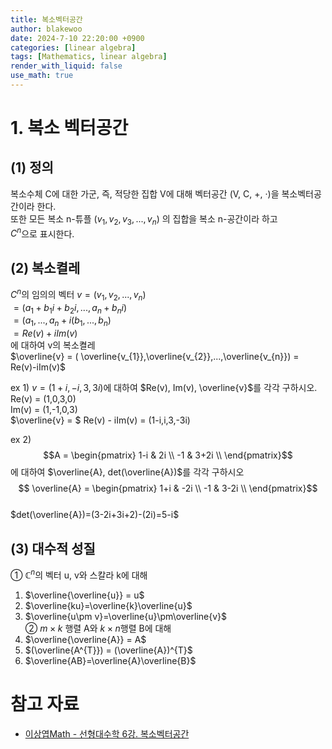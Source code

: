 ```yaml
---
title: 복소벡터공간
author: blakewoo
date: 2024-7-10 22:20:00 +0900
categories: [linear algebra]
tags: [Mathematics, linear algebra] 
render_with_liquid: false
use_math: true
---
```


# 1. 복소 벡터공간
## (1) 정의
복소수체 C에 대한 가군, 즉, 적당한 집합 V에 대해 벡터공간 (V, C, +, ·)을 복소벡터공간이라 한다.   
또한 모든 복소 n-튜플 $(v_{1},v_{2},v_{3},...,v_{n})$ 의 집합을 복소 n-공간이라 하고   
$C^{n}$으로 표시한다.

## (2) 복소켤레
$C^{n}$의 임의의 벡터
$v = (v_{1},v_{2},...,v_{n})$   
$= (a_{1}+b_{1}i+b_{2}i,...,a_{n}+b_{n}i)$   
$= (a_{1},...,a_{n} + i(b_{1},...,b_{n})$   
$= Re(v)+iIm(v)$   
에 대하여 v의 복소켤레   
$\overline{v} = ( \overline{v_{1}},\overline{v_{2}},...,\overline{v_{n}})
  = Re(v)-iIm(v)$

ex 1) $v=(1+i, -i, 3,3i)$에 대하여 $Re(v), Im(v),  \overline{v}$를 각각 구하시오.   
Re(v) = (1,0,3,0)   
Im(v) = (1,-1,0,3)   
$\overline{v} = $ Re(v) - iIm(v) = (1-i,i,3,-3i)

ex 2) $$A = \begin{pmatrix}
1-i & 2i \\
-1 & 3+2i \\
\end{pmatrix}$$에 대하여 $\overline{A}, det(\overline{A})$를 각각 구하시오   
$$ \overline{A} = \begin{pmatrix}
1+i & -2i \\
-1 & 3-2i \\
\end{pmatrix}$$   
$det(\overline{A})=(3-2i+3i+2)-(2i)=5-i$


## (3) 대수적 성질
① $\mathbb{C}^{n}$의 벡터 u, v와 스칼라 k에 대해      
1) $\overline{\overline{u}} = u$     
2) $\overline{ku}=\overline{k}\overline{u}$    
3) $\overline{u\pm v}=\overline{u}\pm\overline{v}$    
② $m \times k$ 행렬 A와 $k \times n$행렬 B에 대해   
1) $\overline{\overline{A}} = A$   
2) $(\overline{A^{T}}) = (\overline{A})^{T}$   
3) $\overline{AB}=\overline{A}\overline{B}$



# 참고 자료
- [이상엽Math - 선형대수학 6강. 복소벡터공간](https://youtu.be/zddqePfQV9o?list=PL127T2Zu76FuVMq1UQnZv9SG-GFIdZfLg)
